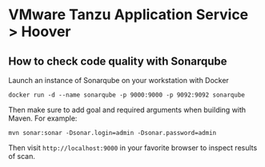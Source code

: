 # VMware Tanzu Application Service > Hoover

## How to check code quality with Sonarqube

Launch an instance of Sonarqube on your workstation with Docker

```
docker run -d --name sonarqube -p 9000:9000 -p 9092:9092 sonarqube
```

Then make sure to add goal and required arguments when building with Maven. For example:

```
mvn sonar:sonar -Dsonar.login=admin -Dsonar.password=admin
```

Then visit `http://localhost:9000` in your favorite browser to inspect results of scan.
